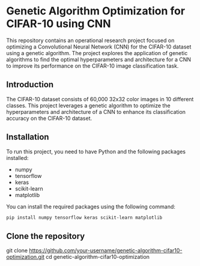 # Genetic Algorithm Optimization for CIFAR-10 using CNN

This repository contains an operational research project focused on optimizing a Convolutional Neural Network (CNN) for the CIFAR-10 dataset using a genetic algorithm. The project explores the application of genetic algorithms to find the optimal hyperparameters and architecture for a CNN to improve its performance on the CIFAR-10 image classification task.
## Introduction
The CIFAR-10 dataset consists of 60,000 32x32 color images in 10 different classes. This project leverages a genetic algorithm to optimize the hyperparameters and architecture of a CNN to enhance its classification accuracy on the CIFAR-10 dataset.
## Installation
To run this project, you need to have Python and the following packages installed:
- numpy
- tensorflow
- keras
- scikit-learn
- matplotlib

You can install the required packages using the following command:
```bash
pip install numpy tensorflow keras scikit-learn matplotlib
```
## Clone the repository 

git clone https://github.com/your-username/genetic-algorithm-cifar10-optimization.git
cd genetic-algorithm-cifar10-optimization
